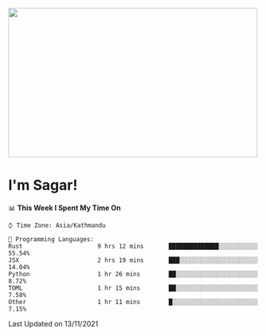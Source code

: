 
<img src="https://media.giphy.com/media/3ornk57KwDXf81rjWM/giphy.gif" width="500" height="300" frameBorder="0" class="giphy-embed" allowFullScreen></img>

#   I'm Sagar!

<!--START_SECTION:waka-->
📊 **This Week I Spent My Time On** 

```text
⌚︎ Time Zone: Asia/Kathmandu

💬 Programming Languages: 
Rust                     9 hrs 12 mins       ██████████████░░░░░░░░░░░   55.54% 
JSX                      2 hrs 19 mins       ███░░░░░░░░░░░░░░░░░░░░░░   14.04% 
Python                   1 hr 26 mins        ██░░░░░░░░░░░░░░░░░░░░░░░   8.72% 
TOML                     1 hr 15 mins        ██░░░░░░░░░░░░░░░░░░░░░░░   7.58% 
Other                    1 hr 11 mins        █░░░░░░░░░░░░░░░░░░░░░░░░   7.15%

```


 Last Updated on 13/11/2021
<!--END_SECTION:waka-->
